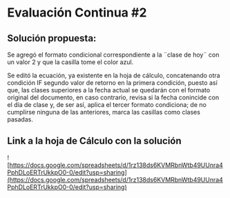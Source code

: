 # Evaluación Continua #2

## Solución propuesta:
Se agregó el formato condicional correspondiente a la ¨clase de hoy¨ con un valor 2 y que la casilla tome el color azul.

Se editó la ecuación, ya existente en la hoja de cálculo, concatenando otra condición IF segundo valor de retorno en la primera condición, puesto así que, las clases superiores a la fecha actual se quedarán con el formato original del documento, en caso contrario, revisa si la fecha conincide con el día de clase y, de ser así, aplica el tercer formato condiciona; de no cumplirse ninguna de las anteriores, marca las casillas como clases pasadas.

## Link a la hoja de Cálculo con la solución 

![https://docs.google.com/spreadsheets/d/1rz138ds6KVMRbnWtb49UUnra4PphDLoERTrUkkpO0-0/edit?usp=sharing](https://docs.google.com/spreadsheets/d/1rz138ds6KVMRbnWtb49UUnra4PphDLoERTrUkkpO0-0/edit?usp=sharing)
